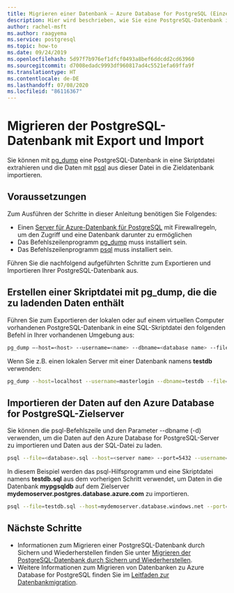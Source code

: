 ```yaml
---
title: Migrieren einer Datenbank – Azure Database for PostgreSQL (Einzelserver)
description: Hier wird beschrieben, wie Sie eine PostgreSQL-Datenbank in eine Skriptdatei extrahieren und die Daten aus dieser Datei in die Zieldatenbank importieren.
author: rachel-msft
ms.author: raagyema
ms.service: postgresql
ms.topic: how-to
ms.date: 09/24/2019
ms.openlocfilehash: 5d97f7b976ef1dfcf0493a8bef6ddcdd2cd63960
ms.sourcegitcommit: d7008edadc9993df960817ad4c5521efa69ffa9f
ms.translationtype: HT
ms.contentlocale: de-DE
ms.lasthandoff: 07/08/2020
ms.locfileid: "86116367"
---
```

# <a name="migrate-your-postgresql-database-using-export-and-import"></a>Migrieren der PostgreSQL-Datenbank mit Export und Import
Sie können mit [pg_dump](https://www.postgresql.org/docs/current/static/app-pgdump.html) eine PostgreSQL-Datenbank in eine Skriptdatei extrahieren und die Daten mit [psql](https://www.postgresql.org/docs/current/static/app-psql.html) aus dieser Datei in die Zieldatenbank importieren.

## <a name="prerequisites"></a>Voraussetzungen
Zum Ausführen der Schritte in dieser Anleitung benötigen Sie Folgendes:
- Einen [Server für Azure-Datenbank für PostgreSQL](quickstart-create-server-database-portal.md) mit Firewallregeln, um den Zugriff und eine Datenbank darunter zu ermöglichen
- Das Befehlszeilenprogramm [pg_dump](https://www.postgresql.org/docs/current/static/app-pgdump.html) muss installiert sein.
- Das Befehlszeilenprogramm [psql](https://www.postgresql.org/docs/current/static/app-psql.html) muss installiert sein.

Führen Sie die nachfolgend aufgeführten Schritte zum Exportieren und Importieren Ihrer PostgreSQL-Datenbank aus.

## <a name="create-a-script-file-using-pg_dump-that-contains-the-data-to-be-loaded"></a>Erstellen einer Skriptdatei mit pg_dump, die die zu ladenden Daten enthält
Führen Sie zum Exportieren der lokalen oder auf einem virtuellen Computer vorhandenen PostgreSQL-Datenbank in eine SQL-Skriptdatei den folgenden Befehl in Ihrer vorhandenen Umgebung aus:
```bash
pg_dump –-host=<host> --username=<name> --dbname=<database name> --file=<database>.sql
```
Wenn Sie z.B. einen lokalen Server mit einer Datenbank namens **testdb** verwenden:
```bash
pg_dump --host=localhost --username=masterlogin --dbname=testdb --file=testdb.sql
```

## <a name="import-the-data-on-target-azure-database-for-postgresql"></a>Importieren der Daten auf den Azure Database for PostgreSQL-Zielserver
Sie können die psql-Befehlszeile und den Parameter --dbname (-d) verwenden, um die Daten auf den Azure Database for PostgreSQL-Server zu importieren und Daten aus der SQL-Datei zu laden.
```bash
psql --file=<database>.sql --host=<server name> --port=5432 --username=<user@servername> --dbname=<target database name>
```
In diesem Beispiel werden das psql-Hilfsprogramm und eine Skriptdatei namens **testdb.sql** aus dem vorherigen Schritt verwendet, um Daten in die Datenbank **mypgsqldb** auf dem Zielserver **mydemoserver.postgres.database.azure.com** zu importieren.
```bash
psql --file=testdb.sql --host=mydemoserver.database.windows.net --port=5432 --username=mylogin@mydemoserver --dbname=mypgsqldb
```

## <a name="next-steps"></a>Nächste Schritte
- Informationen zum Migrieren einer PostgreSQL-Datenbank durch Sichern und Wiederherstellen finden Sie unter [Migrieren der PostgreSQL-Datenbank durch Sichern und Wiederherstellen](howto-migrate-using-dump-and-restore.md).
- Weitere Informationen zum Migrieren von Datenbanken zu Azure Database for PostgreSQL finden Sie im [Leitfaden zur Datenbankmigration](https://aka.ms/datamigration). 
